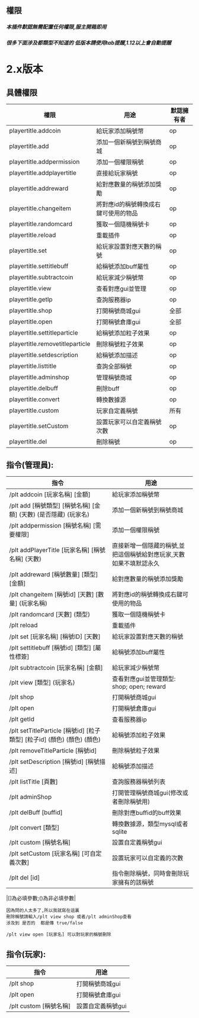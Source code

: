 <!-- docs/PlayerTitle/zh_CN/command.md -->

## 權限
##### 本插件默認無需配置任何權限,服主開箱即用
##### 很多下面涉及都類型不知道的 低版本請使用tab提醒,1.12以上會自動提醒

# 2.x版本

## 具體權限
|  權限 | 用途  | 默認擁有者 |
| ------------ | ------------ | ------------ |
| playertitle.addcoin  | 給玩家添加稱號幣  | op |
| playertitle.add  | 添加一個新稱號到稱號商城 | op |
| playertitle.addpermission  | 添加一個權限稱號 | op |
| playertitle.addplayertitle  | 直接給玩家稱號 | op |
| playertitle.addreward  | 給對應數量的稱號添加獎勵 | op |
| playertitle.changeitem  | 將對應id的稱號轉換成右鍵可使用的物品 | op |
| playertitle.randomcard  | 獲取一個隨機稱號卡 | op |
| playertitle.reload  | 重載插件 | op |
| playertitle.set  | 給玩家設置對應天數的稱號 | op |
| playertitle.settitlebuff  | 給稱號添加buff屬性 | op |
| playertitle.subtractcoin  | 給玩家減少稱號幣 | op |
| playertitle.view  | 查看對應gui並管理 | op |
| playertitle.getIp  | 查詢服務器ip | op |
| playertitle.shop  | 打開稱號商城gui | 全部 |
| playertitle.open  | 打開稱號倉庫gui | 全部 |
| playertitle.settitleparticle  | 給稱號添加粒子效果 | op |
| playertitle.removetitleparticle  | 刪除稱號粒子效果 | op |
| playertitle.setdescription  | 給稱號添加描述 | op |
| playertitle.listtitle  | 查詢全部稱號 | op |
| playertitle.adminshop  | 管理稱號商城 | op |
| playertitle.delbuff  | 刪除buff | op |
| playertitle.convert  | 轉換數據源 | op |
| playertitle.custom| 玩家自定義稱號 | 所有|
| playertitle.setCustom| 設置玩家可以自定義稱號次數 |op|
| playertitle.del| 刪除稱號 |op|

## 指令(管理員):
|  指令 | 用途  |
| ------------ | ------------ |
| /plt addcoin [玩家名稱] [金額] | 給玩家添加稱號幣  |
| /plt add [稱號類型] [稱號名稱] [金額] (天數) (是否隱藏) (玩家名) | 添加一個新稱號到稱號商城 |
| /plt addpermission [稱號名稱] [需要權限]  | 添加一個權限稱號 |
|/plt addPlayerTitle [玩家名稱] [稱號名稱] (天數)  |直接新增一個隱藏的稱號,並把這個稱號給對應玩家,天數如果不填默認永久|
| /plt addreward [稱號數量] [類型] [金額]  | 給對應數量的稱號添加獎勵 |
| /plt changeitem  [稱號id] [天數] [數量] (玩家名稱)   | 將對應id的稱號轉換成右鍵可使用的物品 |
| /plt randomcard [天數] (類型)  | 獲取一個隨機稱號卡 | 
| /plt reload  | 重載插件 |
| /plt set [玩家名稱] [稱號ID] [天數] | 給玩家設置對應天數的稱號 |
| /plt settitlebuff [稱號id] [類型] [屬性標簽]   | 給稱號添加buff屬性 |
| /plt subtractcoin [玩家名稱] [金額]  | 給玩家減少稱號幣 | 
| /plt view [類型] (玩家名)   | 查看對應gui並管理類型: shop; open;  reward|
| /plt shop  | 打開稱號商城gui | 
| /plt open  | 打開稱號倉庫gui | 
| /plt getId  | 查看服務器ip | 
|/plt setTitleParticle [稱號id] [粒子類型] [粒子id] (顏色) (顏色) (顏色)|給稱號添加粒子效果|
|/plt removeTitleParticle [稱號id]|刪除稱號粒子效果|
| /plt setDescription [稱號id] [稱號描述] | 給稱號添加描述|
| /plt listTitle [頁數]   | 查詢服務器稱號列表  |
| /plt adminShop   |  打開管理稱號商城gui(修改或者刪除稱號用) |
| /plt delBuff [buffid]   |  刪除對應buffid的buff效果 |
|/plt convert [類型] | 轉換數據源，類型mysql或者sqlite|
|/plt custom [稱號名稱]| 設置自定義稱號gui |
|/plt setCustom [玩家名稱] [可自定義次數] | 設置玩家可以自定義的次數 |
|/plt del [id] | 指令刪除稱號，同時會刪除玩家擁有的該稱號 |

|[]為必填參數;()為非必填參數|

```
因為問的人太多了,所以我就寫在這裏
刪除稱號請輸入/plt view shop 或者/plt adminShop查看
涉及到 是否的  都是傳 true/false

/plt view open [玩家名] 可以對玩家的稱號刪除
```

## 指令(玩家):
|  指令 | 用途  |
| ------------ | ------------ |
| /plt shop   |  打開稱號商城gui |
| /plt open    |  打開稱號倉庫gui |
|/plt custom [稱號名稱]| 設置自定義稱號gui |